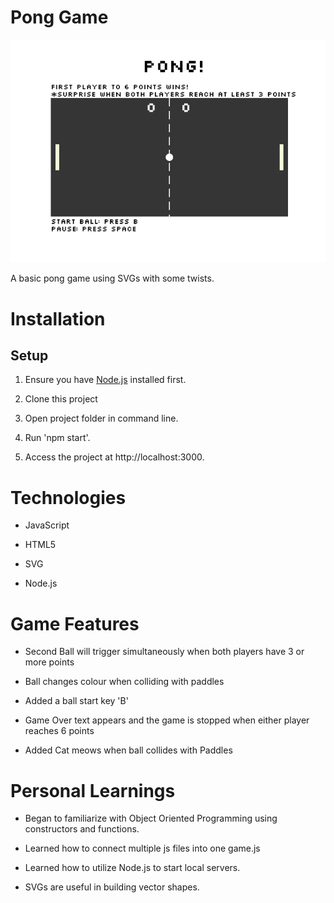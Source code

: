 # Pong Game

<img src='image/screenshot.png'> 

A basic pong game using SVGs with some twists.

# Installation

## Setup

1. Ensure you have [Node.js](https://nodejs.org/en/) installed first.

2. Clone this project

3. Open project folder in command line. 

4. Run 'npm start'.

5. Access the project at http://localhost:3000.

# Technologies

* JavaScript

* HTML5

* SVG

* Node.js

# Game Features

* Second Ball will trigger simultaneously when both players have 3 or more points

* Ball changes colour when colliding with paddles

* Added a ball start key 'B'

* Game Over text appears and the game is stopped when either player reaches 6 points

* Added Cat meows when ball collides with Paddles

# Personal Learnings

* Began to familiarize with Object Oriented Programming using constructors and functions.

* Learned how to connect multiple js files into one game.js

* Learned how to utilize Node.js to start local servers.

* SVGs are useful in building vector shapes.
